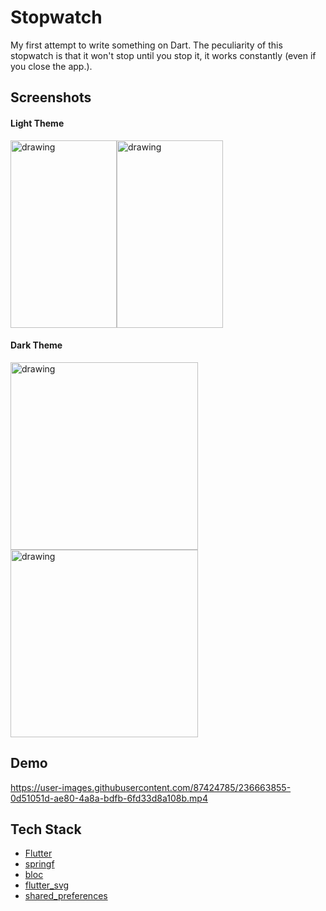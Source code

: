 # Stopwatch
My first attempt to write something on Dart. The peculiarity of this stopwatch is that it won't stop until you stop it, it works constantly (even if you close the app.).

Screenshots
---------------
#### Light Theme
<img src="https://user-images.githubusercontent.com/87424785/236663328-2cc0a22d-ad32-4d3e-aad0-69f81326afa5.png" alt="drawing" width="170" height="300"/><img src="https://user-images.githubusercontent.com/87424785/236663335-e61168da-a3d2-470c-951c-6d39eea9f634.png" alt="drawing" width="170" height="300"/>

#### Dark Theme
<img src="https://user-images.githubusercontent.com/87424785/236663359-d056c040-cfcc-4995-906d-c4b0a6941366.png" alt="drawing" width="300" height="300"/><img src="https://user-images.githubusercontent.com/87424785/236663362-1cae65f6-ac62-4ba2-ba59-8f3e9543f0a9.png" alt="drawing" width="300" height="300"/>

Demo
---------------
https://user-images.githubusercontent.com/87424785/236663855-0d51051d-ae80-4a8a-bdfb-6fd33d8a108b.mp4

Tech Stack
---------------
- [Flutter](https://flutter.dev)
- [springf](https://pub.dev/packages/sprintf)
- [bloc](https://pub.dev/packages/bloc)
- [flutter_svg](https://pub.dev/packages/flutter_svg)
- [shared_preferences](https://pub.dev/packages/shared_preferences)
